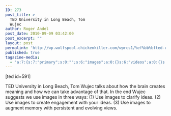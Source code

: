 ```yaml
---
ID: 273
post_title: >
  ﻿TED University in Long Beach, Tom
  Wujec
author: Roger Andel
post_date: 2010-09-09 03:42:00
post_excerpt: ""
layout: post
permalink: 'http://wp.wolfspool.chickenkiller.com/wprcs1/%ef%bb%bfted-university-in-long-beach-tom-wujec/'
published: true
tagazine-media:
  - 'a:7:{s:7:"primary";s:0:"";s:6:"images";a:0:{}s:6:"videos";a:0:{}s:11:"image_count";s:1:"0";s:6:"author";s:7:"1944800";s:7:"blog_id";s:7:"1870407";s:9:"mod_stamp";s:19:"2011-01-07 02:51:31";}'
---
```

<p>﻿[ted id=591]

﻿TED University in Long Beach, Tom Wujec talks about how the brain creates meaning and how we can take advantage of that. In the end Wujec suggests we use images in three ways: (1) Use images to clarify ideas. (2) Use images to create engagement with your ideas. (3) Use images to augment memory with persistent and evolving views.</p>